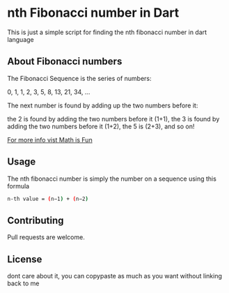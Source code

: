 # nth Fibonacci number in Dart

This is just a simple script for finding the nth fibonacci number in dart language

## About Fibonacci numbers

The Fibonacci Sequence is the series of numbers:

0, 1, 1, 2, 3, 5, 8, 13, 21, 34, ...

The next number is found by adding up the two numbers before it:

the 2 is found by adding the two numbers before it (1+1),
the 3 is found by adding the two numbers before it (1+2),
the 5 is (2+3),
and so on! 

[For more info vist Math is Fun](https://www.mathsisfun.com/numbers/fibonacci-sequence.html)



## Usage

The nth fibonacci number is simply the number on a sequence using this formula 

```bash
n-th value = (n−1) + (n−2)
```

## Contributing
Pull requests are welcome.



## License
dont care about it, you can copypaste as much as you want without linking back to me